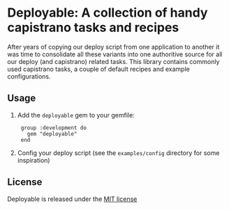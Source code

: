 # Deployable: A collection of handy capistrano tasks and recipes

After years of copying our deploy script from one application to another it was time to consolidate all these variants into one authoritive source for all our deploy (and capistrano) related tasks. This library contains commonly used capistrano tasks, a couple of default recipes and example configurations.

## Usage

1. Add the `deployable` gem to your gemfile:

        group :development do
          gem "deployable"
        end

2. Config your deploy script (see the `examples/config` directory for some inspiration)


## License

Deployable is released under the [MIT license](http://www.opensource.org/licenses/MIT)